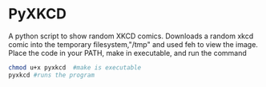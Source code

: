 # PyXKCD
A python script to show random XKCD comics. 
Downloads a random xkcd comic into the temporary filesystem,"/tmp" and used feh to view the image. Place the code in your PATH, make in executable, and run the command

```bash
chmod u+x pyxkcd  #make is executable
pyxkcd #runs the program 
```
